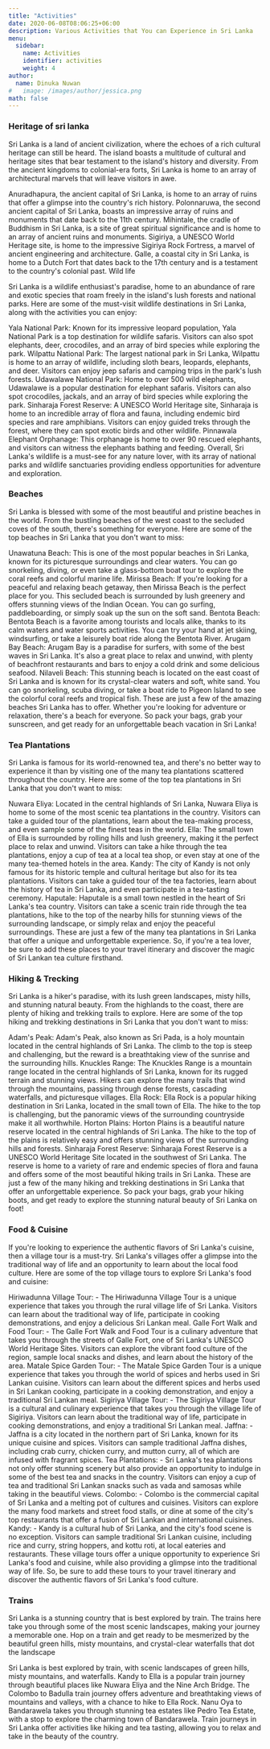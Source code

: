 ```yaml
---
title: "Activities"
date: 2020-06-08T08:06:25+06:00
description: Various Activities that You can Experience in Sri Lanka
menu:
  sidebar:
    name: Activities
    identifier: activities
    weight: 4
author:
  name: Dinuka Nuwan
#   image: /images/author/jessica.png
math: false
---
```


### Heritage of sri lanka

Sri Lanka is a land of ancient civilization, where the echoes of a rich cultural heritage can still be heard. The island boasts a multitude of cultural and heritage sites that bear testament to the island's history and diversity. From the ancient kingdoms to colonial-era forts, Sri Lanka is home to an array of architectural marvels that will leave visitors in awe.

Anuradhapura, the ancient capital of Sri Lanka, is home to an array of ruins that offer a glimpse into the country's rich history.
Polonnaruwa, the second ancient capital of Sri Lanka, boasts an impressive array of ruins and monuments that date back to the 11th century.
Mihintale, the cradle of Buddhism in Sri Lanka, is a site of great spiritual significance and is home to an array of ancient ruins and monuments.
Sigiriya, a UNESCO World Heritage site, is home to the impressive Sigiriya Rock Fortress, a marvel of ancient engineering and architecture.
Galle, a coastal city in Sri Lanka, is home to a Dutch Fort that dates back to the 17th century and is a testament to the country's colonial past.
Wild life

Sri Lanka is a wildlife enthusiast's paradise, home to an abundance of rare and exotic species that roam freely in the island's lush forests and national parks. Here are some of the must-visit wildlife destinations in Sri Lanka, along with the activities you can enjoy:

Yala National Park: Known for its impressive leopard population, Yala National Park is a top destination for wildlife safaris. Visitors can also spot elephants, deer, crocodiles, and an array of bird species while exploring the park.
Wilpattu National Park: The largest national park in Sri Lanka, Wilpattu is home to an array of wildlife, including sloth bears, leopards, elephants, and deer. Visitors can enjoy jeep safaris and camping trips in the park's lush forests.
Udawalawe National Park: Home to over 500 wild elephants, Udawalawe is a popular destination for elephant safaris. Visitors can also spot crocodiles, jackals, and an array of bird species while exploring the park.
Sinharaja Forest Reserve: A UNESCO World Heritage site, Sinharaja is home to an incredible array of flora and fauna, including endemic bird species and rare amphibians. Visitors can enjoy guided treks through the forest, where they can spot exotic birds and other wildlife.
Pinnawala Elephant Orphanage: This orphanage is home to over 90 rescued elephants, and visitors can witness the elephants bathing and feeding.
Overall, Sri Lanka's wildlife is a must-see for any nature lover, with its array of national parks and wildlife sanctuaries providing endless opportunities for adventure and exploration.


### Beaches

Sri Lanka is blessed with some of the most beautiful and pristine beaches in the world. From the bustling beaches of the west coast to the secluded coves of the south, there's something for everyone. Here are some of the top beaches in Sri Lanka that you don't want to miss:

Unawatuna Beach: This is one of the most popular beaches in Sri Lanka, known for its picturesque surroundings and clear waters. You can go snorkeling, diving, or even take a glass-bottom boat tour to explore the coral reefs and colorful marine life.
Mirissa Beach: If you're looking for a peaceful and relaxing beach getaway, then Mirissa Beach is the perfect place for you. This secluded beach is surrounded by lush greenery and offers stunning views of the Indian Ocean. You can go surfing, paddleboarding, or simply soak up the sun on the soft sand.
Bentota Beach: Bentota Beach is a favorite among tourists and locals alike, thanks to its calm waters and water sports activities. You can try your hand at jet skiing, windsurfing, or take a leisurely boat ride along the Bentota River.
Arugam Bay Beach: Arugam Bay is a paradise for surfers, with some of the best waves in Sri Lanka. It's also a great place to relax and unwind, with plenty of beachfront restaurants and bars to enjoy a cold drink and some delicious seafood.
Nilaveli Beach: This stunning beach is located on the east coast of Sri Lanka and is known for its crystal-clear waters and soft, white sand. You can go snorkeling, scuba diving, or take a boat ride to Pigeon Island to see the colorful coral reefs and tropical fish.
These are just a few of the amazing beaches Sri Lanka has to offer. Whether you're looking for adventure or relaxation, there's a beach for everyone. So pack your bags, grab your sunscreen, and get ready for an unforgettable beach vacation in Sri Lanka!

### Tea Plantations

Sri Lanka is famous for its world-renowned tea, and there's no better way to experience it than by visiting one of the many tea plantations scattered throughout the country. Here are some of the top tea plantations in Sri Lanka that you don't want to miss:

Nuwara Eliya: Located in the central highlands of Sri Lanka, Nuwara Eliya is home to some of the most scenic tea plantations in the country. Visitors can take a guided tour of the plantations, learn about the tea-making process, and even sample some of the finest teas in the world.
Ella: The small town of Ella is surrounded by rolling hills and lush greenery, making it the perfect place to relax and unwind. Visitors can take a hike through the tea plantations, enjoy a cup of tea at a local tea shop, or even stay at one of the many tea-themed hotels in the area.
Kandy: The city of Kandy is not only famous for its historic temple and cultural heritage but also for its tea plantations. Visitors can take a guided tour of the tea factories, learn about the history of tea in Sri Lanka, and even participate in a tea-tasting ceremony.
Haputale: Haputale is a small town nestled in the heart of Sri Lanka's tea country. Visitors can take a scenic train ride through the tea plantations, hike to the top of the nearby hills for stunning views of the surrounding landscape, or simply relax and enjoy the peaceful surroundings.
These are just a few of the many tea plantations in Sri Lanka that offer a unique and unforgettable experience. So, if you're a tea lover, be sure to add these places to your travel itinerary and discover the magic of Sri Lankan tea culture firsthand.

### Hiking & Trecking

Sri Lanka is a hiker's paradise, with its lush green landscapes, misty hills, and stunning natural beauty. From the highlands to the coast, there are plenty of hiking and trekking trails to explore. Here are some of the top hiking and trekking destinations in Sri Lanka that you don't want to miss:

Adam's Peak: Adam's Peak, also known as Sri Pada, is a holy mountain located in the central highlands of Sri Lanka. The climb to the top is steep and challenging, but the reward is a breathtaking view of the sunrise and the surrounding hills.
Knuckles Range: The Knuckles Range is a mountain range located in the central highlands of Sri Lanka, known for its rugged terrain and stunning views. Hikers can explore the many trails that wind through the mountains, passing through dense forests, cascading waterfalls, and picturesque villages.
Ella Rock: Ella Rock is a popular hiking destination in Sri Lanka, located in the small town of Ella. The hike to the top is challenging, but the panoramic views of the surrounding countryside make it all worthwhile.
Horton Plains: Horton Plains is a beautiful nature reserve located in the central highlands of Sri Lanka. The hike to the top of the plains is relatively easy and offers stunning views of the surrounding hills and forests.
Sinharaja Forest Reserve: Sinharaja Forest Reserve is a UNESCO World Heritage Site located in the southwest of Sri Lanka. The reserve is home to a variety of rare and endemic species of flora and fauna and offers some of the most beautiful hiking trails in Sri Lanka.
These are just a few of the many hiking and trekking destinations in Sri Lanka that offer an unforgettable experience. So pack your bags, grab your hiking boots, and get ready to explore the stunning natural beauty of Sri Lanka on foot!

### Food & Cuisine
If you're looking to experience the authentic flavors of Sri Lanka's cuisine, then a village tour is a must-try. Sri Lanka's villages offer a glimpse into the traditional way of life and an opportunity to learn about the local food culture. Here are some of the top village tours to explore Sri Lanka's food and cuisine:

Hiriwadunna Village Tour: - The Hiriwadunna Village Tour is a unique experience that takes you through the rural village life of Sri Lanka. Visitors can learn about the traditional way of life, participate in cooking demonstrations, and enjoy a delicious Sri Lankan meal.
Galle Fort Walk and Food Tour: - The Galle Fort Walk and Food Tour is a culinary adventure that takes you through the streets of Galle Fort, one of Sri Lanka's UNESCO World Heritage Sites. Visitors can explore the vibrant food culture of the region, sample local snacks and dishes, and learn about the history of the area.
Matale Spice Garden Tour: - The Matale Spice Garden Tour is a unique experience that takes you through the world of spices and herbs used in Sri Lankan cuisine. Visitors can learn about the different spices and herbs used in Sri Lankan cooking, participate in a cooking demonstration, and enjoy a traditional Sri Lankan meal.
Sigiriya Village Tour: - The Sigiriya Village Tour is a cultural and culinary experience that takes you through the village life of Sigiriya. Visitors can learn about the traditional way of life, participate in cooking demonstrations, and enjoy a traditional Sri Lankan meal.
Jaffna: - Jaffna is a city located in the northern part of Sri Lanka, known for its unique cuisine and spices. Visitors can sample traditional Jaffna dishes, including crab curry, chicken curry, and mutton curry, all of which are infused with fragrant spices.
Tea Plantations: - Sri Lanka's tea plantations not only offer stunning scenery but also provide an opportunity to indulge in some of the best tea and snacks in the country. Visitors can enjoy a cup of tea and traditional Sri Lankan snacks such as vada and samosas while taking in the beautiful views.
Colombo: - Colombo is the commercial capital of Sri Lanka and a melting pot of cultures and cuisines. Visitors can explore the many food markets and street food stalls, or dine at some of the city's top restaurants that offer a fusion of Sri Lankan and international cuisines.
Kandy: - Kandy is a cultural hub of Sri Lanka, and the city's food scene is no exception. Visitors can sample traditional Sri Lankan cuisine, including rice and curry, string hoppers, and kottu roti, at local eateries and restaurants.
These village tours offer a unique opportunity to experience Sri Lanka's food and cuisine, while also providing a glimpse into the traditional way of life. So, be sure to add these tours to your travel itinerary and discover the authentic flavors of Sri Lanka's food culture.

### Trains

Sri Lanka is a stunning country that is best explored by train. The trains here take you through some of the most scenic landscapes, making your journey a memorable one. Hop on a train and get ready to be mesmerized by the beautiful green hills, misty mountains, and crystal-clear waterfalls that dot the landscape

Sri Lanka is best explored by train, with scenic landscapes of green hills, misty mountains, and waterfalls.
Kandy to Ella is a popular train journey through beautiful places like Nuwara Eliya and the Nine Arch Bridge.
The Colombo to Badulla train journey offers adventure and breathtaking views of mountains and valleys, with a chance to hike to Ella Rock.
Nanu Oya to Bandarawela takes you through stunning tea estates like Pedro Tea Estate, with a stop to explore the charming town of Bandarawela.
Train journeys in Sri Lanka offer activities like hiking and tea tasting, allowing you to relax and take in the beauty of the country.